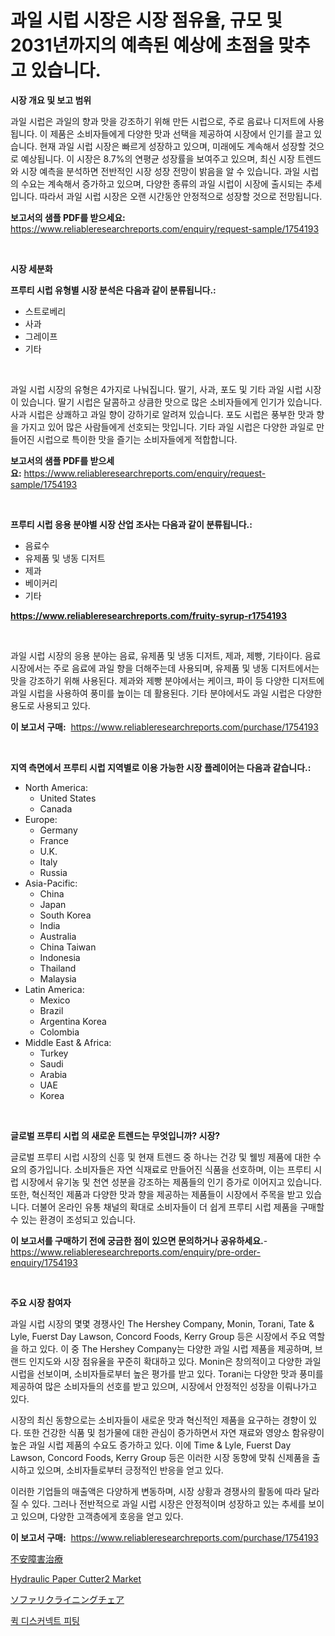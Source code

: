 <p><h1>과일 시럽 시장은 시장 점유율, 규모 및 2031년까지의 예측된 예상에 초점을 맞추고 있습니다.</h1></p><p><strong>시장 개요 및 보고 범위</strong></p>
<p><p>과일 시럽은 과일의 향과 맛을 강조하기 위해 만든 시럽으로, 주로 음료나 디저트에 사용됩니다. 이 제품은 소비자들에게 다양한 맛과 선택을 제공하여 시장에서 인기를 끌고 있습니다. 현재 과일 시럽 시장은 빠르게 성장하고 있으며, 미래에도 계속해서 성장할 것으로 예상됩니다. 이 시장은 8.7%의 연평균 성장률을 보여주고 있으며, 최신 시장 트렌드와 시장 예측을 분석하면 전반적인 시장 성장 전망이 밝음을 알 수 있습니다. 과일 시럽의 수요는 계속해서 증가하고 있으며, 다양한 종류의 과일 시럽이 시장에 출시되는 추세입니다. 따라서 과일 시럽 시장은 오랜 시간동안 안정적으로 성장할 것으로 전망됩니다.</p></p>
<p><strong>보고서의 샘플 PDF를 받으세요:</strong> <a href="https://www.reliableresearchreports.com/enquiry/request-sample/1754193">https://www.reliableresearchreports.com/enquiry/request-sample/1754193</a></p>
<p>&nbsp;</p>
<p><strong>시장 세분화</strong></p>
<p><strong>프루티 시럽 유형별 시장 분석은 다음과 같이 분류됩니다.:</strong></p>
<p><ul><li>스트로베리</li><li>사과</li><li>그레이프</li><li>기타</li></ul></p>
<p>&nbsp;</p>
<p><p>과일 시럽 시장의 유형은 4가지로 나눠집니다. 딸기, 사과, 포도 및 기타 과일 시럽 시장이 있습니다. 딸기 시럽은 달콤하고 상큼한 맛으로 많은 소비자들에게 인기가 있습니다. 사과 시럽은 상쾌하고 과일 향이 강하기로 알려져 있습니다. 포도 시럽은 풍부한 맛과 향을 가지고 있어 많은 사람들에게 선호되는 맛입니다. 기타 과일 시럽은 다양한 과일로 만들어진 시럽으로 특이한 맛을 즐기는 소비자들에게 적합합니다.</p></p>
<p><strong>보고서의 샘플 PDF를 받으세요:</strong>&nbsp;<a href="https://www.reliableresearchreports.com/enquiry/request-sample/1754193">https://www.reliableresearchreports.com/enquiry/request-sample/1754193</a></p>
<p>&nbsp;</p>
<p><strong> 프루티 시럽 응용 분야별 시장 산업 조사는 다음과 같이 분류됩니다.:</strong></p>
<p><ul><li>음료수</li><li>유제품 및 냉동 디저트</li><li>제과</li><li>베이커리</li><li>기타</li></ul></p>
<p><strong><a href="https://www.reliableresearchreports.com/fruity-syrup-r1754193">https://www.reliableresearchreports.com/fruity-syrup-r1754193</a></strong></p>
<p>&nbsp;</p>
<p><p>과일 시럽 시장의 응용 분야는 음료, 유제품 및 냉동 디저트, 제과, 제빵, 기타이다. 음료 시장에서는 주로 음료에 과일 향을 더해주는데 사용되며, 유제품 및 냉동 디저트에서는 맛을 강조하기 위해 사용된다. 제과와 제빵 분야에서는 케이크, 파이 등 다양한 디저트에 과일 시럽을 사용하여 풍미를 높이는 데 활용된다. 기타 분야에서도 과일 시럽은 다양한 용도로 사용되고 있다.</p></p>
<p><strong>이 보고서 구매:</strong>&nbsp; <a href="https://www.reliableresearchreports.com/purchase/1754193">https://www.reliableresearchreports.com/purchase/1754193</a></p>
<p>&nbsp;</p>
<p><strong>지역 측면에서 프루티 시럽 지역별로 이용 가능한 시장 플레이어는 다음과 같습니다.:</strong></p>
<p><ul>
    <li>
        North America:
        <ul>
            <li>United States</li>
            <li>Canada</li>
        </ul>
    </li>
    <li>
        Europe:
        <ul>
            <li>Germany</li>
            <li>France</li>
            <li>U.K.</li>
            <li>Italy</li>
            <li>Russia</li>
        </ul>
    </li>
    <li>
        Asia-Pacific:
        <ul>
            <li>China</li>
            <li>Japan</li>
            <li>South Korea</li>
            <li>India</li>
            <li>Australia</li>
            <li>China Taiwan</li>
            <li>Indonesia</li>
            <li>Thailand</li>
            <li>Malaysia</li>
        </ul>
    </li>
    <li>
        Latin America:
        <ul>
            <li>Mexico</li>
            <li>Brazil</li>
            <li>Argentina Korea</li>
            <li>Colombia</li>
        </ul>
    </li>
    <li>
        Middle East & Africa:
        <ul>
            <li>Turkey</li>
            <li>Saudi</li>
            <li>Arabia</li>
            <li>UAE</li>
            <li>Korea</li>
        </ul>
    </li>
    </ul></p>
<p>&nbsp;</p>
<p><strong>글로벌 프루티 시럽 의 새로운 트렌드는 무엇입니까? 시장?</strong></p>
<p><p>글로벌 프루티 시럽 시장의 신흥 및 현재 트렌드 중 하나는 건강 및 웰빙 제품에 대한 수요의 증가입니다. 소비자들은 자연 식재료로 만들어진 식품을 선호하며, 이는 프루티 시럽 시장에서 유기농 및 천연 성분을 강조하는 제품들의 인기 증가로 이어지고 있습니다. 또한, 혁신적인 제품과 다양한 맛과 향을 제공하는 제품들이 시장에서 주목을 받고 있습니다. 더불어 온라인 유통 채널의 확대로 소비자들이 더 쉽게 프루티 시럽 제품을 구매할 수 있는 환경이 조성되고 있습니다.</p></p>
<p><strong>이 보고서를 구매하기 전에 궁금한 점이 있으면 문의하거나 공유하세요.</strong>- <a href="https://www.reliableresearchreports.com/enquiry/pre-order-enquiry/1754193">https://www.reliableresearchreports.com/enquiry/pre-order-enquiry/1754193</a></p>
<p>&nbsp;</p>
<p><strong>주요 시장 참여자</strong></p>
<p><p>과일 시럽 시장의 몇몇 경쟁사인 The Hershey Company, Monin, Torani, Tate & Lyle, Fuerst Day Lawson, Concord Foods, Kerry Group 등은 시장에서 주요 역할을 하고 있다. 이 중 The Hershey Company는 다양한 과일 시럽 제품을 제공하며, 브랜드 인지도와 시장 점유율을 꾸준히 확대하고 있다. Monin은 창의적이고 다양한 과일 시럽을 선보이며, 소비자들로부터 높은 평가를 받고 있다. Torani는 다양한 맛과 풍미를 제공하여 많은 소비자들의 선호를 받고 있으며, 시장에서 안정적인 성장을 이뤄나가고 있다.</p><p>시장의 최신 동향으로는 소비자들이 새로운 맛과 혁신적인 제품을 요구하는 경향이 있다. 또한 건강한 식품 및 첨가물에 대한 관심이 증가하면서 자연 재료와 영양소 함유량이 높은 과일 시럽 제품의 수요도 증가하고 있다. 이에 Time & Lyle, Fuerst Day Lawson, Concord Foods, Kerry Group 등은 이러한 시장 동향에 맞춰 신제품을 출시하고 있으며, 소비자들로부터 긍정적인 반응을 얻고 있다.</p><p>이러한 기업들의 매출액은 다양하게 변동하며, 시장 상황과 경쟁사의 활동에 따라 달라질 수 있다. 그러나 전반적으로 과일 시럽 시장은 안정적이며 성장하고 있는 추세를 보이고 있으며, 다양한 고객층에게 호응을 얻고 있다.</p></p>
<p><strong>이 보고서 구매:</strong>&nbsp;&nbsp;<a href="https://www.reliableresearchreports.com/purchase/1754193">https://www.reliableresearchreports.com/purchase/1754193</a></p>
<p><p><a href="https://medium.com/@stephengrant2015/%E4%B8%8D%E5%AE%89%E9%9A%9C%E5%AE%B3%E6%B2%BB%E7%99%82%E5%B8%82%E5%A0%B4%E3%81%AE%E5%88%86%E6%9E%90-%E3%82%B0%E3%83%AD%E3%83%BC%E3%83%90%E3%83%AB%E7%94%A3%E6%A5%AD%E3%81%AE%E8%A6%8B%E6%96%B9%E3%81%A8%E4%BA%88%E6%B8%AC-2024%E5%B9%B4%E3%81%8B%E3%82%892031%E5%B9%B4%E3%81%BE%E3%81%A7-879b1c6ae3c2">不安障害治療</a></p><p><a href="https://github.com/PeterParrish5/Market-Research-Report-List-4/blob/main/hydraulic-paper-cutter2-market.md">Hydraulic Paper Cutter2 Market</a></p><p><a href="https://medium.com/@austincooper525/%E3%82%BD%E3%83%95%E3%82%A1%E3%83%AA%E3%82%AF%E3%83%A9%E3%82%A4%E3%83%8A%E3%83%BC%E5%B8%82%E5%A0%B4%E3%81%AE%E3%83%A1%E3%83%88%E3%83%AA%E3%82%AF%E3%82%B9%E3%81%AE%E8%A7%A3%E8%AA%AD-%E5%B8%82%E5%A0%B4%E3%82%B7%E3%82%A7%E3%82%A2-%E3%83%88%E3%83%AC%E3%83%B3%E3%83%89-%E6%88%90%E9%95%B7%E3%83%91%E3%82%BF%E3%83%BC%E3%83%B3-0fa93148e4d4">ソファリクライニングチェア</a></p><p><a href="https://medium.com/@cordiehyatt1/%ED%80%B5-%EB%94%94%EC%8A%A4%EC%BB%A4%EB%84%A5%ED%8A%B8-%ED%94%BC%ED%8C%85-%EC%8B%9C%EC%9E%A5-%EC%9D%B8%EC%82%AC%EC%9D%B4%ED%8A%B8-%EC%8B%9C%EC%9E%A5-%EB%8F%99%ED%96%A5-%EC%84%B1%EC%9E%A5-2024%EB%85%84%EB%B6%80%ED%84%B0-2031%EB%85%84%EA%B9%8C%EC%A7%80-%EC%98%88%EC%83%81%EB%90%A8-a808eaa8ee44">퀵 디스커넥트 피팅</a></p></p>